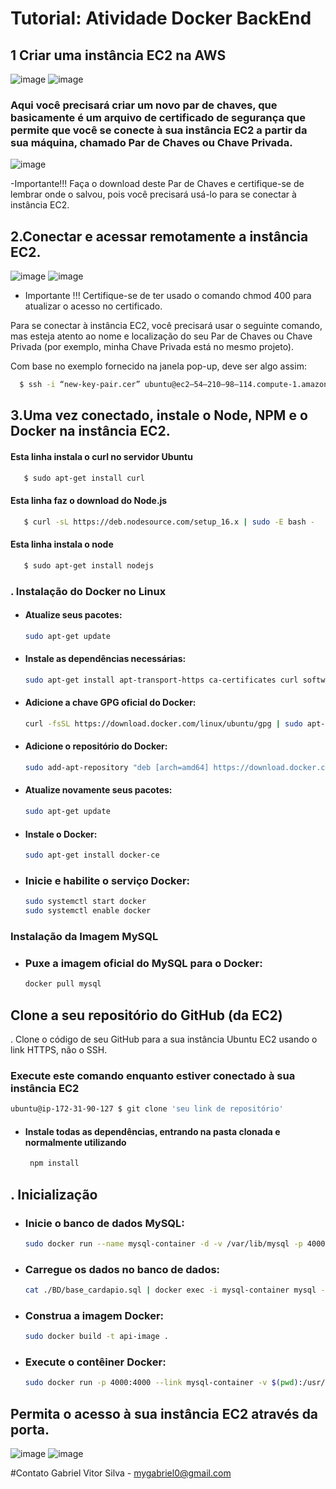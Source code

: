 # **Tutorial: Atividade Docker BackEnd**

## **1 Criar uma instância EC2 na AWS**
![image](https://github.com/GVS22/backLaboratorioSO/assets/54191675/18fbe448-d36c-4359-950c-60f21e0b4000)
![image](https://github.com/GVS22/backLaboratorioSO/assets/54191675/c8a31d4f-1349-4303-9b19-0e613593cbf4)

### Aqui você precisará criar um novo par de chaves, que basicamente é um arquivo de certificado de segurança que permite que você se conecte à sua instância EC2 a partir da sua máquina, chamado Par de Chaves ou Chave Privada.

![image](https://github.com/GVS22/backLaboratorioSO/assets/54191675/f09cf387-058f-425d-84da-219f67b1f971)

-Importante!!!
Faça o download deste Par de Chaves e certifique-se de lembrar onde o salvou, pois você precisará usá-lo para se conectar à instância EC2.

## **2.Conectar e acessar remotamente a instância EC2.**

![image](https://github.com/GVS22/backLaboratorioSO/assets/54191675/f669dc25-0964-48b0-b88d-5d482abc654a)
![image](https://github.com/GVS22/backLaboratorioSO/assets/54191675/ec0e1cdb-fe0b-4287-a763-336339f6485d)

- Importante !!! Certifique-se de ter usado o comando chmod 400 para atualizar o acesso no certificado.

Para se conectar à instância EC2, você precisará usar o seguinte comando, mas esteja atento ao nome e localização do seu Par de Chaves ou Chave Privada (por exemplo, minha Chave Privada está no mesmo projeto).

Com base no exemplo fornecido na janela pop-up, deve ser algo assim:
  ```bash
    $ ssh -i “new-key-pair.cer” ubuntu@ec2–54–210–98–114.compute-1.amazonaws.com
  ```

## **3.Uma vez conectado, instale o Node, NPM e o Docker na instância EC2.**
#### Esta linha instala o curl no servidor Ubuntu
```bash
   $ sudo apt-get install curl
   ```

#### Esta linha faz o download do Node.js
```bash
   $ curl -sL https://deb.nodesource.com/setup_16.x | sudo -E bash -
   ```

#### Esta linha instala o node
```bash
   $ sudo apt-get install nodejs
   ```
### **. Instalação do Docker no Linux**

- #### Atualize seus pacotes:
   ```bash
   sudo apt-get update
   ```

- #### Instale as dependências necessárias:
   ```bash
   sudo apt-get install apt-transport-https ca-certificates curl software-properties-common
   ```

- #### Adicione a chave GPG oficial do Docker:
   ```bash
   curl -fsSL https://download.docker.com/linux/ubuntu/gpg | sudo apt-key add -
   ```

- #### Adicione o repositório do Docker:
   ```bash
   sudo add-apt-repository "deb [arch=amd64] https://download.docker.com/linux/ubuntu $(lsb_release -cs) stable"
   ```

- #### Atualize novamente seus pacotes:
   ```bash
   sudo apt-get update
   ```

- #### Instale o Docker:
   ```bash
   sudo apt-get install docker-ce
   ```

- ### Inicie e habilite o serviço Docker:
   ```bash
   sudo systemctl start docker
   sudo systemctl enable docker
   ```

###  **Instalação da Imagem MySQL**

- ### Puxe a imagem oficial do MySQL para o Docker:
   ```bash
   docker pull mysql
   ```
## Clone a seu repositório do GitHub (da EC2)
. Clone o código de seu GitHub para a sua instância Ubuntu EC2 usando o link HTTPS, não o SSH.

### Execute este comando enquanto estiver conectado à sua instância EC2
   ```bash
   ubuntu@ip-172-31-90-127 $ git clone 'seu link de repositório'
   ```
- #### Instale todas as dependências, entrando na pasta clonada e normalmente utilizando 
  ```bash
   npm install
   ```

##  **. Inicialização**

- ### Inicie o banco de dados MySQL:
   ```bash
   sudo docker run --name mysql-container -d -v /var/lib/mysql -p 4000:4000 -e MYSQL_ROOT_PASSWORD=root -e MYSQL_DATABASE=lab_so -e MYSQL_USER=lab_so -e MYSQL_PASSWORD=root mysql
   ```

- ### Carregue os dados no banco de dados:
   ```bash
   cat ./BD/base_cardapio.sql | docker exec -i mysql-container mysql -ulab_so -proot lab_so
   ```

- ### Construa a imagem Docker:
   ```bash
   sudo docker build -t api-image .
   ```

- ### Execute o contêiner Docker:
   ```bash
   sudo docker run -p 4000:4000 --link mysql-container -v $(pwd):/usr/app --name api-container api-image
   ```
## Permita o acesso à sua instância EC2 através da porta.
![image](https://github.com/GVS22/backLaboratorioSO/assets/54191675/4f272756-619e-4bf1-8e5c-dff2bc767aab)
![image](https://github.com/GVS22/backLaboratorioSO/assets/54191675/d1d227c1-5a92-464a-baeb-87454debd9b5)

#Contato
Gabriel Vitor Silva - mygabriel0@gmail.com

